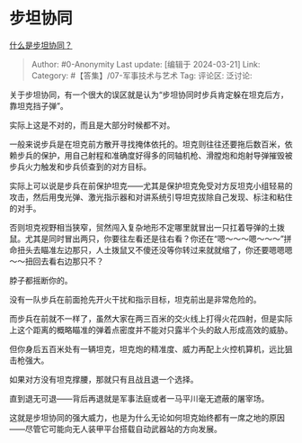 # 步坦协同
[什么是步坦协同？](https://www.zhihu.com/question/22335211/answer/3437476666)

> Author: #0-Anonymity
> Last update: [编辑于 2024-03-21]
> Link:
> Category: #【答集】/07-军事技术与艺术 
> Tag: 
> 评论区:
> 泛讨论:

关于步坦协同，有一个很大的误区就是认为“步坦协同时步兵肯定躲在坦克后方，靠坦克挡子弹”。

实际上这是不对的，而且是大部分时候都不对。

一般来说步兵是在坦克前方散开寻找掩体依托的。坦克则往往还要拖后数百米，依赖步兵的保护，用自己射程和准确度好得多的同轴机枪、滑膛炮和炮射导弹摧毁被步兵火力触发和步兵侦查到的对方目标。

实际上可以说是步兵在前保护坦克——尤其是保护坦克免受对方反坦克小组轻易的攻击，然后用曳光弹、激光指示器和对讲系统引导坦克拔除自己发现、标注和粘住的对手。

否则坦克视野相当狭窄，贸然闯入复杂地形不定哪里就冒出一只扛着导弹的土拨鼠。尤其是同时冒出两只，你要往左看还是往右看？你还在“嗯～～～嗯～～～”拼命扭头去瞄准左边那只，人土拨鼠又不傻还没等你转过来就就缩了，你还要嗯嗯嗯～～扭回去看右边那只不？

脖子都摇断你的。

没有一队步兵在前面抢先开火干扰和指示目标，坦克前出是非常危险的。

而步兵在前就不一样了，虽然大家在两三百米的交火线上打得火花四射，但是实际上这个距离的概略瞄准的弹着点密度并不能对只露半个头的敌人形成高效的威胁。

但你身后五百米处有一辆坦克，坦克炮的精准度、威力再配上火控机算机，远比狙击枪强大。

如果对方没有坦克撑腰，那就只有且战且退一个选择。

直到退无可退——背后再退就是军事法庭或者一马平川毫无遮蔽的屠宰场。

这就是步坦协同的强大威力，也是为什么无论如何坦克始终都有一席之地的原因——尽管它可能向无人装甲平台搭载自动武器站的方向发展。